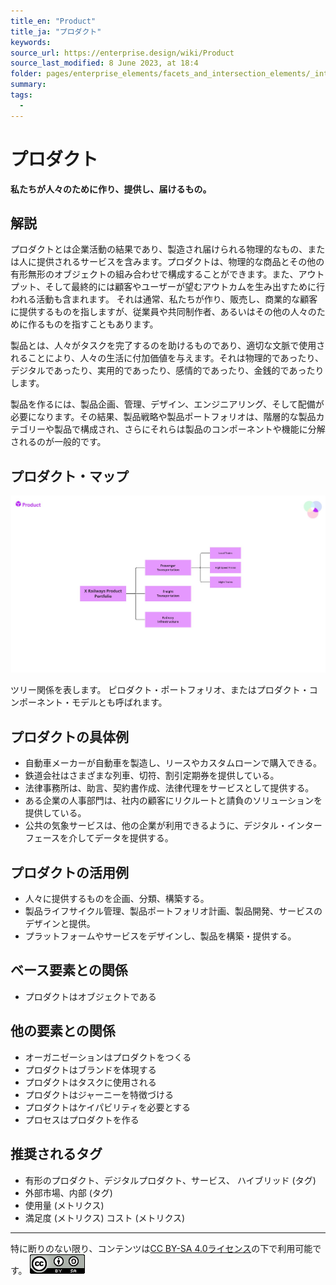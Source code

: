 ```yaml
---
title_en: "Product"
title_ja: "プロダクト"
keywords: 
source_url: https://enterprise.design/wiki/Product
source_last_modified: 8 June 2023, at 18:4
folder: pages/enterprise_elements/facets_and_intersection_elements/_intersection
summary:
tags: 
  - 
---
```

# プロダクト
**私たちが人々のために作り、提供し、届けるもの。**

## 解説
プロダクトとは企業活動の結果であり、製造され届けられる物理的なもの、または人に提供されるサービスを含みます。プロダクトは、物理的な商品とその他の有形無形のオブジェクトの組み合わせで構成することができます。また、アウトプット、そして最終的には顧客やユーザーが望むアウトカムを生み出すために行われる活動も含まれます。 それは通常、私たちが作り、販売し、商業的な顧客に提供するものを指しますが、従業員や共同制作者、あるいはその他の人々のために作るものを指すこともあります。

製品とは、人々がタスクを完了するのを助けるものであり、適切な文脈で使用されることにより、人々の生活に付加価値を与えます。それは物理的であったり、デジタルであったり、実用的であったり、感情的であったり、金銭的であったりします。

製品を作るには、製品企画、管理、デザイン、エンジニアリング、そして配備が必要になります。その結果、製品戦略や製品ポートフォリオは、階層的な製品カテゴリーや製品で構成され、さらにそれらは製品のコンポーネントや機能に分解されるのが一般的です。

## プロダクト・マップ
![プロダクト・マップ](/media/Product_ja.jpg)

ツリー関係を表します。 ピロダクト・ポートフォリオ、またはプロダクト・コンポーネント・モデルとも呼ばれます。

## プロダクトの具体例
- 自動車メーカーが自動車を製造し、リースやカスタムローンで購入できる。
- 鉄道会社はさまざまな列車、切符、割引定期券を提供している。
- 法律事務所は、助言、契約書作成、法律代理をサービスとして提供する。
- ある企業の人事部門は、社内の顧客にリクルートと請負のソリューションを提供している。
- 公共の気象サービスは、他の企業が利用できるように、デジタル・インターフェースを介してデータを提供する。

## プロダクトの活用例
- 人々に提供するものを企画、分類、構築する。
- 製品ライフサイクル管理、製品ポートフォリオ計画、製品開発、サービスのデザインと提供。
- プラットフォームやサービスをデザインし、製品を構築・提供する。

## ベース要素との関係
- プロダクトはオブジェクトである

## 他の要素との関係
- オーガニゼーションはプロダクトをつくる 
- プロダクトはブランドを体現する 
- プロダクトはタスクに使用される
- プロダクトはジャーニーを特徴づける
- プロダクトはケイパビリティを必要とする
- プロセスはプロダクトを作る

## 推奨されるタグ
- 有形のプロダクト、デジタルプロダクト、サービス、 ハイブリッド (タグ)
- 外部市場、内部 (タグ)
- 使用量 (メトリクス)
- 満足度 (メトリクス)
コスト (メトリクス)

---
特に断りのない限り、コンテンツは[CC BY-SA 4.0ライセンス](/pages/license_ja.md)の下で利用可能です。
[![CC logo](/media/cc.png)](/pages/license_ja.md)
